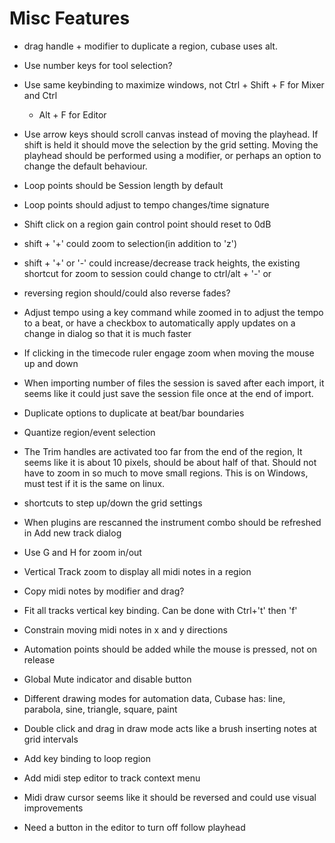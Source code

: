 # Misc Features

- drag handle + modifier to duplicate a region, cubase uses alt.

- Use number keys for tool selection?

- Use same keybinding to maximize windows, not Ctrl + Shift + F for Mixer and Ctrl
  + Alt + F for Editor

- Use arrow keys should scroll canvas instead of moving the playhead. If shift
  is held it should move the selection by the grid setting. Moving the playhead
  should be performed using a modifier, or perhaps an option to change the
  default behaviour.

- Loop points should be Session length by default

- Loop points should adjust to tempo changes/time signature

- Shift click on a region gain control point should reset to 0dB

- shift + '+' could zoom to selection(in addition to 'z')

- shift + '+' or '-' could increase/decrease track heights, the existing
  shortcut for zoom to session could change to ctrl/alt + '-' or

- reversing region should/could also reverse fades?

- Adjust tempo using a key command while zoomed in to adjust the tempo to a
  beat, or have a checkbox to automatically apply updates on a change in dialog
  so that it is much faster

- If clicking in the timecode ruler engage zoom when moving the mouse up and
  down

- When importing number of files the session is saved after each import, it
	seems like it could just save the session file once at the end of import.

- Duplicate options to duplicate at beat/bar boundaries

- Quantize region/event selection

- The Trim handles are activated too far from the end of the region, It seems
	like it is about 10 pixels, should be about half of that. Should not have to
	zoom in so much to move small regions. This is on Windows, must test if it is
	the same on linux.

- shortcuts to step up/down the grid settings

- When plugins are rescanned the instrument combo should be refreshed in Add
	new track dialog

- Use G and H for zoom in/out

- Vertical Track zoom to display all midi notes in a region

- Copy midi notes by modifier and drag?

- Fit all tracks vertical key binding. Can be done with Ctrl+'t' then 'f'  

- Constrain moving midi notes in x and y directions

- Automation points should be added while the mouse is pressed, not on release

- Global Mute indicator and disable button

- Different drawing modes for automation data, Cubase has: line, parabola,
	sine, triangle, square, paint

- Double click and drag in draw mode acts like a brush inserting notes at grid
	intervals

- Add key binding to loop region

- Add midi step editor to track context menu

- Midi draw cursor seems like it should be reversed and could use visual
	improvements

- Need a button in the editor to turn off follow playhead

